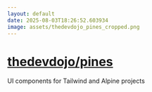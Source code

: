 ```yaml
---
layout: default
date: 2025-08-03T18:26:52.603934
image: assets/thedevdojo_pines_cropped.png
---
```


# [thedevdojo/pines](https://github.com/thedevdojo/pines)

UI components for Tailwind and Alpine projects

